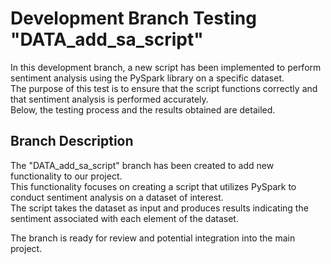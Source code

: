 # Development Branch Testing "DATA_add_sa_script"
In this development branch, a new script has been implemented to perform sentiment analysis using the PySpark library on a specific dataset.  
The purpose of this test is to ensure that the script functions correctly and that sentiment analysis is performed accurately.  
Below, the testing process and the results obtained are detailed.

## Branch Description
The "DATA_add_sa_script" branch has been created to add new functionality to our project.  
This functionality focuses on creating a script that utilizes PySpark to conduct sentiment analysis on a dataset of interest.  
The script takes the dataset as input and produces results indicating the sentiment associated with each element of the dataset.

The branch is ready for review and potential integration into the main project.